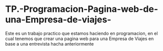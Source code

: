 # TP.-Programacion-Pagina-web-de-una-Empresa-de-viajes-
Este es un trabajo practico que estamos haciendo en programacion, en el cual tenemos que crear una pagina web para una Empresa de Viajes en base a una entrevista hacha anteriormente
